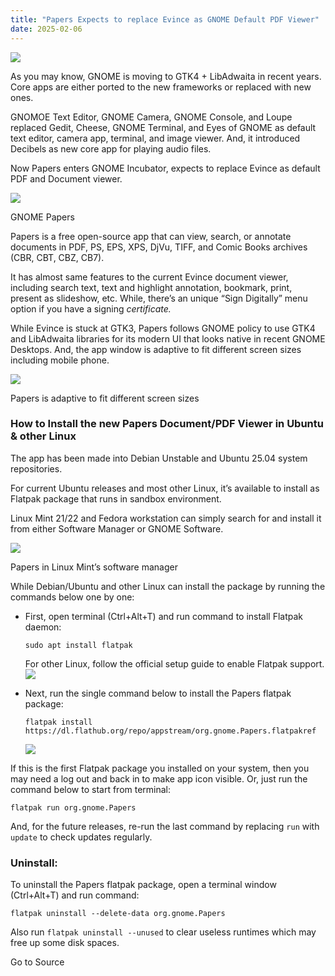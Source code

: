 ```yaml
---
title: "Papers Expects to replace Evince as GNOME Default PDF Viewer"
date: 2025-02-06
---
```


![](https://ubuntuhandbook.org/wp-content/uploads/2025/02/papers-icon-250x250.webp)

As you may know, GNOME is moving to GTK4 + LibAdwaita in recent years. Core apps are either ported to the new frameworks or replaced with new ones.

GNOMOE Text Editor, GNOME Camera, GNOME Console, and Loupe replaced Gedit, Cheese, GNOME Terminal, and Eyes of GNOME as default text editor, camera app, terminal, and image viewer. And, it introduced Decibels as new core app for playing audio files.

Now Papers enters GNOME Incubator, expects to replace Evince as default PDF and Document viewer.

![](https://ubuntuhandbook.org/wp-content/uploads/2025/02/gnome-papers-700x464.webp)

GNOME Papers

Papers is a free open-source app that can view, search, or annotate documents in PDF, PS, EPS, XPS, DjVu, TIFF, and Comic Books archives (CBR, CBT, CBZ, CB7).

It has almost same features to the current Evince document viewer, including search text, text and highlight annotation, bookmark, print, present as slideshow, etc. While, there’s an unique “Sign Digitally” menu option if you have a signing _certificate._

While Evince is stuck at GTK3, Papers follows GNOME policy to use GTK4 and LibAdwaita libraries for its modern UI that looks native in recent GNOME Desktops. And, the app window is adaptive to fit different screen sizes including mobile phone.

![](https://ubuntuhandbook.org/wp-content/uploads/2025/02/papers-dark.webp)

Papers is adaptive to fit different screen sizes

### How to Install the new Papers Document/PDF Viewer in Ubuntu & other Linux

The app has been made into Debian Unstable and Ubuntu 25.04 system repositories.

For current Ubuntu releases and most other Linux, it’s available to install as Flatpak package that runs in sandbox environment.

Linux Mint 21/22 and Fedora workstation can simply search for and install it from either Software Manager or GNOME Software.

![](https://ubuntuhandbook.org/wp-content/uploads/2025/02/papers-mint-700x518.webp)

Papers in Linux Mint’s software manager

While Debian/Ubuntu and other Linux can install the package by running the commands below one by one:

- First, open terminal (Ctrl+Alt+T) and run command to install Flatpak daemon:
    
    ```
    sudo apt install flatpak
    ```
    
    For other Linux, follow the official setup guide to enable Flatpak support.  
    ![](https://ubuntuhandbook.org/wp-content/uploads/2024/03/apt-flatpak-noble-700x501.webp)
    
- Next, run the single command below to install the Papers flatpak package:
    
    ```
    flatpak install https://dl.flathub.org/repo/appstream/org.gnome.Papers.flatpakref
    ```
    
    ![](https://ubuntuhandbook.org/wp-content/uploads/2025/02/flatpak-papers-700x411.webp)
    

If this is the first Flatpak package you installed on your system, then you may need a log out and back in to make app icon visible. Or, just run the command below to start from terminal:

```
flatpak run org.gnome.Papers
```

And, for the future releases, re-run the last command by replacing `run` with `update` to check updates regularly.

### Uninstall:

To uninstall the Papers flatpak package, open a terminal window (Ctrl+Alt+T) and run command:

```
flatpak uninstall --delete-data org.gnome.Papers
```

Also run `flatpak uninstall --unused` to clear useless runtimes which may free up some disk spaces.

Go to Source
